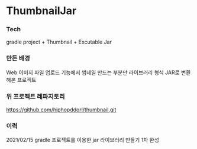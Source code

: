 # ThumbnailJar

### Tech

gradle project + Thumbnail + Excutable Jar

### 만든 배경
Web 이미지 파일 업로드 기능에서 썸네일 만드는 부분만 라이브러리 형식 JAR로 변환해본 프로젝트

### 위 프로젝트 레파지토리
https://github.com/hiphopddori/thumbnail.git

### 이력
2021/02/15
gradle 프로젝트를 이용한 jar 라이브러리 만들기 1차 완성


